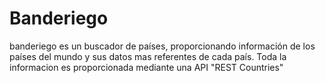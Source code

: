 # Banderiego
banderiego es un buscador de países, proporcionando información de los países del mundo y sus datos mas referentes de cada país. Toda la informacion es proporcionada mediante una API "REST Countries"
